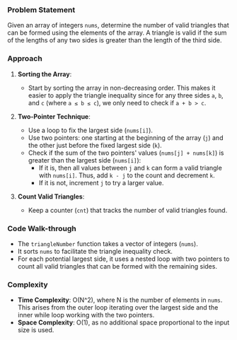 ### Problem Statement
Given an array of integers `nums`, determine the number of valid triangles that can be formed using the elements of the array. A triangle is valid if the sum of the lengths of any two sides is greater than the length of the third side.

### Approach
1. **Sorting the Array**: 
   - Start by sorting the array in non-decreasing order. This makes it easier to apply the triangle inequality since for any three sides `a`, `b`, and `c` (where `a ≤ b ≤ c`), we only need to check if `a + b > c`.

2. **Two-Pointer Technique**:
   - Use a loop to fix the largest side (`nums[i]`).
   - Use two pointers: one starting at the beginning of the array (`j`) and the other just before the fixed largest side (`k`).
   - Check if the sum of the two pointers' values (`nums[j] + nums[k]`) is greater than the largest side (`nums[i]`):
     - If it is, then all values between `j` and `k` can form a valid triangle with `nums[i]`. Thus, add `k - j` to the count and decrement `k`.
     - If it is not, increment `j` to try a larger value.

3. **Count Valid Triangles**:
   - Keep a counter (`cnt`) that tracks the number of valid triangles found.

### Code Walk-through
- The `triangleNumber` function takes a vector of integers (`nums`).
- It sorts `nums` to facilitate the triangle inequality check.
- For each potential largest side, it uses a nested loop with two pointers to count all valid triangles that can be formed with the remaining sides.

### Complexity
- **Time Complexity**: O(N^2), where N is the number of elements in `nums`. This arises from the outer loop iterating over the largest side and the inner while loop working with the two pointers.
- **Space Complexity**: O(1), as no additional space proportional to the input size is used.
